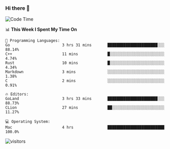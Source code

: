 ### Hi there 👋

<!--
**CrazyCollin/crazycollin** is a ✨ _special_ ✨ repository because its `README.md` (this file) appears on your GitHub profile.

Here are some ideas to get you started:

- 🔭 I’m currently working on ...
- 🌱 I’m currently learning ...
- 👯 I’m looking to collaborate on ...
- 🤔 I’m looking for help with ...
- 💬 Ask me about ...
- 📫 How to reach me: ...
- 😄 Pronouns: ...
- ⚡ Fun fact: ...
-->

<!--START_SECTION:waka-->
![Code Time](http://img.shields.io/badge/Code%20Time-191%20hrs%2031%20mins-blue)

📊 **This Week I Spent My Time On** 

```text
💬 Programming Languages: 
Go                       3 hrs 31 mins       ██████████████████████░░░   88.14% 
C++                      11 mins             █░░░░░░░░░░░░░░░░░░░░░░░░   4.74% 
Rust                     10 mins             █░░░░░░░░░░░░░░░░░░░░░░░░   4.34% 
Markdown                 3 mins              ░░░░░░░░░░░░░░░░░░░░░░░░░   1.38% 
C                        2 mins              ░░░░░░░░░░░░░░░░░░░░░░░░░   0.91%

🔥 Editors: 
GoLand                   3 hrs 33 mins       ██████████████████████░░░   88.73% 
CLion                    27 mins             ██░░░░░░░░░░░░░░░░░░░░░░░   11.27%

💻 Operating System: 
Mac                      4 hrs               █████████████████████████   100.0%

```


<!--END_SECTION:waka-->


![visitors](https://visitor-badge.glitch.me/badge?page_id=crazycollin.crazycollin&left_color=green&right_color=red)
